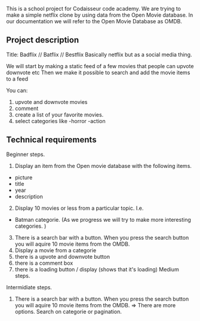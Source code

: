 This is a school project for Codaisseur code academy. We are trying to make a simple netflix clone by using data from the Open Movie database. In our documentation we will refer to the Open Movie Database as OMDB.

## Project description

Title: Badflix // Batflix // Bestflix
Basically netflix but as a social media thing.

We will start by making a static feed of a few movies that people can upvote downvote etc
Then we make it possible to search and add the movie items to a feed

You can:

1. upvote and downvote movies
2. comment
3. create a list of your favorite movies.
4. select categories like
   -horror
   -action

## Technical requirements

Beginner steps.

1. Display an item from the Open movie database with the following items.

- picture
- title
- year
- description

2. Display 10 movies or less from a particular topic. I.e.

- Batman categorie. (As we progress we will try to make more interesting categories. )

3. There is a search bar with a button. When you press the search button you will aquire 10 movie items from the OMDB.
4. Display a movie from a categorie
5. there is a upvote and downvote button
6. there is a comment box
7. there is a loading button / display (shows that it's loading)
   Medium steps.

Intermidiate steps.

1. There is a search bar with a button. When you press the search button you will aquire 10 movie items from the OMDB. => There are more options. Search on categorie or pagination.
